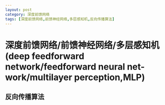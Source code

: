 ```yaml
---
layout: post
category: 深度前馈网络
tags: [深度前馈网络,前馈神经网络,多层感知机,反向传播算法]
---
```


深度前馈网络/前馈神经网络/多层感知机(deep feedforward network/feedforward neural net-work/multilayer perception,MLP)
===============

## 反向传播算法



